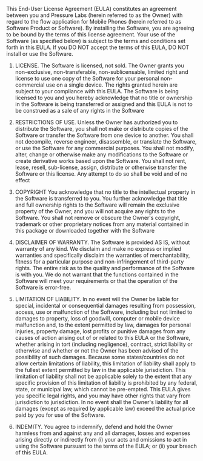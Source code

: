 This End-User License Agreement (EULA) constitutes an agreement between you and Pressure Labs 
(herein referred to as the Owner) with regard to the flow application for Mobile Phones 
(herein referred to as Software Product or Software). By installing the Software, you are agreeing 
to be bound by the terms of this license agreement. Your use of the Software (as specified below) is 
subject to the terms and conditions set forth in this EULA. If you DO NOT accept the terms of this EULA, 
DO NOT install or use the Software.

1. LICENSE. The Software is licensed, not sold. The Owner grants you non-exclusive, non-transferable, non-sublicensable, 
limited right and license to use one copy of the Software for your personal non-commercial use on a single device. 
The rights granted herein are subject to your compliance with this EULA. The Software is being licensed to you and you 
hereby acknowledge that no title or ownership in the Software is being transferred or assigned and this EULA is not to 
be construed as a sale of any rights in the Software

2. RESTRICTIONS OF USE. Unless the Owner has authorized you to distribute the Software, you shall not make or distribute 
copies of the Software or transfer the Software from one device to another. You shall not decompile, reverse engineer, 
disassemble, or translate the Software, or use the Software for any commercial purposes. You shall not modify, alter, 
change or otherwise make any modifications to the Software or create derivative works based upon the Software. You shall 
not rent, lease, resell, sub-license, assign, distribute or otherwise transfer the Software or this license. Any attempt 
to do so shall be void and of no effect

3. COPYRIGHT You acknowledge that no title to the intellectual property in the Software is transferred to you. 
You further acknowledge that title and full ownership rights to the Software will remain the exclusive property of the Owner, 
and you will not acquire any rights to the Software. You shall not remove or obscure the Owner's copyright, trademark or other 
proprietary notices from any material contained in this package or downloaded together with the Software

4. DISCLAIMER OF WARRANTY. The Software is provided AS IS, without warranty of any kind. We disclaim and make no express 
or implied warranties and specifically disclaim the warranties of merchantability, fitness for a particular purpose and 
non-infringement of third-party rights. The entire risk as to the quality and performance of the Software is with you. 
We do not warrant that the functions contained in the Software will meet your requirements or that the operation of the 
Software is error-free. 

5. LIMITATION OF LIABILITY. In no event will the Owner be liable for special, incidental or consequential damages 
resulting from possession, access, use or malfunction of the Software, including but not limited to damages to property, 
loss of goodwill, computer or mobile device malfunction and, to the extent permitted by law, damages for personal injuries, 
property damage, lost profits or punitive damages from any causes of action arising out of or related to this EULA or the Software, 
whether arising in tort (including negligence), contract, strict liability or otherwise and whether or not the Owner has been 
advised of the possibility of such damages. Because some states/countries do not allow certain limitations of liability, this limitation of liability shall apply to the fullest extent permitted by law in the applicable jurisdiction. This limitation of liability shall not be applicable solely to the extent that any specific provision of this limitation of liability is prohibited by any federal, state, or municipal law, which cannot be pre-empted. This EULA gives you specific legal rights, and you may have other rights that vary from jurisdiction to jurisdiction. In no event shall the Owner's liability for all damages (except as required by applicable law) exceed the actual price paid by you for use of the Software.

7. INDEMITY. You agree to indemnify, defend and hold the Owner harmless from and against any and all damages, losses and 
expenses arising directly or indirectly from (i) your acts and omissions to act in using the Software pursuant to the terms
of the EULA; or (ii) your breach of this EULA.
